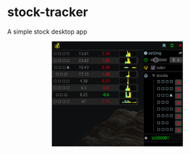 # stock-tracker 

  A  simple  stock desktop app 


<div align="center">

  <img src="./screenshots/screenshot1.png" alt="Sublime's custom image" width="300"/>

</div>
